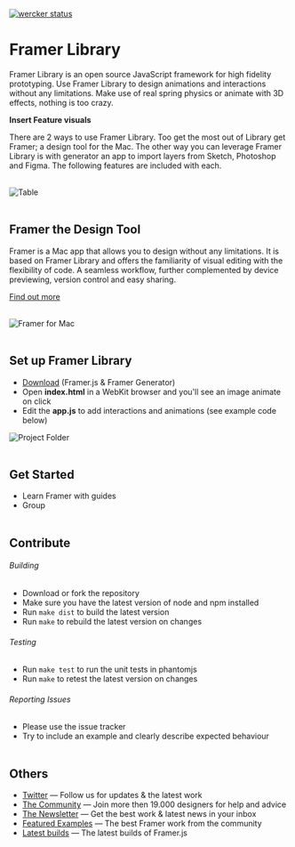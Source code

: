 [![wercker status](https://app.wercker.com/status/8e5d02248bfd387acebdf177fba5f6b1/s/master "wercker status")](https://app.wercker.com/project/bykey/8e5d02248bfd387acebdf177fba5f6b1)

# Framer Library

Framer Library is an open source JavaScript framework for high fidelity prototyping. Use Framer Library to design animations and interactions without any limitations. Make use of real spring physics or animate with 3D effects, nothing is too crazy.

**Insert Feature visuals**

There are 2 ways to use Framer Library. Too get the most out of Library get Framer; a design tool for the Mac. The other way you can leverage Framer Library is with generator an app to import layers from Sketch, Photoshop and Figma. The following features are included with each.
<br /><br />

![Table](https://dsc.cloud/krijn/comparison/comparison.png)
<br /><br />

## Framer the Design Tool

Framer is a Mac app that allows you to design without any limitations. It is based on Framer Library and offers the familiarity of visual editing with the flexibility of code. A seamless workflow, further complemented by device previewing, version control and easy sharing.

[Find out more](http://framer.com)
<br /><br />

![Framer for Mac](https://dsc.cloud/krijn/framerapp/framerapp.png)
<br /><br />

## Set up Framer Library
- [Download](https://builds.framerjs.com/latest/Framer.zip) (Framer.js & Framer Generator)
- Open **index.html** in a WebKit browser and you'll see an image animate on click
- Edit the **app.js** to add interactions and animations (see example code below)

![Project Folder](https://dsc.cloud/krijn/project/project.png)
<br /><br />

## Get Started
- Learn Framer with guides
- Group
<br /><br />

## Contribute

###### Building

- Download or fork the repository
- Make sure you have the latest version of node and npm installed
- Run `make dist` to build the latest version
- Run `make` to rebuild the latest version on changes

###### Testing

- Run `make test` to run the unit tests in phantomjs
- Run `make` to retest the latest version on changes

###### Reporting Issues

- Please use the issue tracker
- Try to include an example and clearly describe expected behaviour
<br /><br />

## Others
- [Twitter](http://twitter.com/framer) — Follow us for updates & the latest work
- [The Community](https://www.facebook.com/groups/framerjs/) — Join more then 19.000 designers for help and advice
- [The Newsletter](https://framer.com/newsletter/) — Get the best work & latest news in your inbox
- [Featured Examples](https://framer.com/examples/featured/) — The best Framer work from the community
- [Latest builds](http://builds.framerjs.com) — The latest builds of Framer.js
